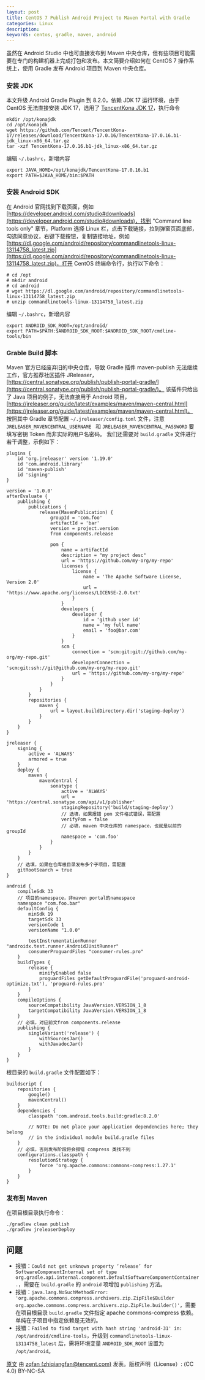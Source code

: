 ```yaml
---
layout: post
title: CentOS 7 Publish Android Project to Maven Portal with Gradle
categories: Linux
description:
keywords: centos, gradle, maven, android
---
```


虽然在 Android Studio 中也可直接发布到 Maven 中央仓库，但有些项目可能需要在专门的构建机器上完成打包和发布。本文简要介绍如何在 CentOS 7 操作系统上，使用 Gradle 发布 Android 项目到 Maven 中央仓库。

### 安装 JDK

本文升级 Android Gradle Plugin 到 8.2.0，依赖 JDK 17 运行环境，由于 CentOS 无法直接安装 JDK 17，选用了 [TencentKona JDK 17](https://github.com/Tencent/TencentKona-17)，执行命令

```
mkdir /opt/konajdk
cd /opt/konajdk
wget https://github.com/Tencent/TencentKona-17/releases/download/TencentKona-17.0.16/TencentKona-17.0.16.b1-jdk_linux-x86_64.tar.gz
tar -xzf TencentKona-17.0.16.b1-jdk_linux-x86_64.tar.gz
```
编辑 `~/.bashrc`，新增内容
```
export JAVA_HOME=/opt/konajdk/TencentKona-17.0.16.b1
export PATH=$JAVA_HOME/bin:$PATH
```

### 安装 Android SDK

在 Android 官网找到下载页面，例如 [https://developer.android.com/studio#downloads](https://developer.android.com/studio#downloads)，找到 "Command line tools only" 章节，Platform 选择 Linux 栏，点击下载链接，拉到弹窗页面底部，勾选同意协议，右键下载按钮，复制链接地址，例如 [https://dl.google.com/android/repository/commandlinetools-linux-13114758_latest.zip](https://dl.google.com/android/repository/commandlinetools-linux-13114758_latest.zip)，打开 CentOS 终端命令行，执行以下命令：

```
# cd /opt
# mkdir android
# cd android
# wget https://dl.google.com/android/repository/commandlinetools-linux-13114758_latest.zip
# unzip commandlinetools-linux-13114758_latest.zip
```
编辑 `~/.bashrc`，新增内容
```
export ANDROID_SDK_ROOT=/opt/android/
export PATH=$PATH:$ANDROID_SDK_ROOT:$ANDROID_SDK_ROOT/cmdline-tools/bin
```

### Grable Build 脚本

Maven 官方已经废弃旧的中央仓库，导致 Gradle 插件 maven-publish 无法继续工作，官方推荐社区插件 JReleaser，[https://central.sonatype.org/publish/publish-portal-gradle/](https://central.sonatype.org/publish/publish-portal-gradle/)。
该插件只给出了 Java 项目的例子，无法直接用于 Android 项目，[https://jreleaser.org/guide/latest/examples/maven/maven-central.html](https://jreleaser.org/guide/latest/examples/maven/maven-central.html)。
按照其中 Gradle 章节配置 `~/.jreleaser/config.toml` 文件，注意 `JRELEASER_MAVENCENTRAL_USERNAME ` 和 `JRELEASER_MAVENCENTRAL_PASSWORD` 要填写密钥 Token 而非实际的用户名密码。
我们还需要对 `build.gradle` 文件进行若干调整，示例如下：

```
plugins {
    id 'org.jreleaser' version '1.19.0'
    id 'com.android.library'
    id 'maven-publish'
    id 'signing'
}

version = '1.0.0'
afterEvaluate {
    publishing {
        publications {
            release(MavenPublication) {
                groupId = 'com.foo'
                artifactId = 'bar'
                version = project.version
                from components.release

                pom {
                    name = artifactId
                    description = "my project desc"
                    url = 'https://github.com/my-org/my-repo'
                    licenses {
                        license {
                            name = 'The Apache Software License, Version 2.0'
                            url = 'https://www.apache.org/licenses/LICENSE-2.0.txt'
                        }
                    }
                    developers {
                        developer {
                            id = 'github user id'
                            name = 'my full name'
                            email = 'foo@bar.com'
                        }
                    }
                    scm {
                        connection = 'scm:git:git://github.com/my-org/my-repo.git'
                        developerConnection = 'scm:git:ssh://git@github.com/my-org/my-repo.git'
                        url = 'https://github.com/my-org/my-repo'
                    }
                }
            }
        }
        repositories {
            maven {
                url = layout.buildDirectory.dir('staging-deploy')
            }
        }
    }
}

jreleaser {
    signing {
        active = 'ALWAYS'
        armored = true
    }
    deploy {
        maven {
            mavenCentral {
                sonatype {
                    active = 'ALWAYS'
                    url = 'https://central.sonatype.com/api/v1/publisher'
                    stagingRepository('build/staging-deploy')
                    // 选填，如果报错 pom 文件格式错误，需配置
                    verifyPom = false
                    // 必填，maven 中央仓库的 namespace，也就是以前的 groupId
                    namespace = 'com.foo'
                }
            }
        }
    }
    // 选填，如果在仓库根目录发布多个子项目，需配置
    gitRootSearch = true
}

android {
    compileSdk 33
    // 项目的namespace，非maven portal的namespace
    namespace "com.foo.bar"
    defaultConfig {
        minSdk 19
        targetSdk 33
        versionCode 1
        versionName "1.0.0"

        testInstrumentationRunner "androidx.test.runner.AndroidJUnitRunner"
        consumerProguardFiles "consumer-rules.pro"
    }
    buildTypes {
        release {
            minifyEnabled false
            proguardFiles getDefaultProguardFile('proguard-android-optimize.txt'), 'proguard-rules.pro'
        }
    }
    compileOptions {
        sourceCompatibility JavaVersion.VERSION_1_8
        targetCompatibility JavaVersion.VERSION_1_8
    }
    // 必填，对应前文from components.release
    publishing {
        singleVariant('release') {
            withSourcesJar()
            withJavadocJar()
        }
    }
}
```

根目录的 `build.gradle` 文件配置如下：

```
buildscript {
    repositories {
        google()
        mavenCentral()
    }
    dependencies {
        classpath 'com.android.tools.build:gradle:8.2.0'

        // NOTE: Do not place your application dependencies here; they belong
        // in the individual module build.gradle files
    }
    // 必填，否则发布阶段将会报错 compress 类找不到
    configurations.classpath {
        resolutionStrategy {
            force 'org.apache.commons:commons-compress:1.27.1'
        }
    }
}
```

### 发布到 Maven

在项目根目录执行命令：

```
./gradlew clean publish
./gradlew jreleaserDeploy
```

## 问题

- 报错：`Could not get unknown property ‘release’ for SoftwareComponentInternal set of type org.gradle.api.internal.component.DefaultSoftwareComponentContainer.`，需要在 `build.gradle` 的 `android` 项增加 `publishing` 方法。
- 报错：`java.lang.NoSuchMethodError: 'org.apache.commons.compress.archivers.zip.ZipFile$Builder org.apache.commons.compress.archivers.zip.ZipFile.builder()'`，需要在项目根目录 `build.gradle` 文件指定 apache commons-compress 依赖。单纯在子项目中指定依赖是无效的。
- 报错：`Failed to find target with hash string 'android-31' in: /opt/android/cmdline-tools`，升级到 `commandlinetools-linux-13114758_latest` 后，需将环境变量 `ANDROID_SDK_ROOT` 设置为 `/opt/android`。

[原文](https://zqfan.github.io/2022/04/07/centos-gradle-publish-aar-to-maven) 由 [zqfan (zhiqiangfan@tencent.com)](https://github.com/zqfan) 发表。版权声明（License）: (CC 4.0) BY-NC-SA
